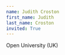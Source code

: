 ```yaml
---
name: Judith Croston
first_name: Judith
last_name: Croston
invited: True
---
```


Open University (UK)